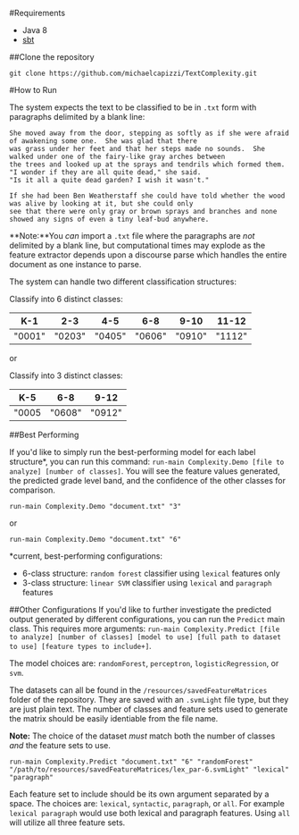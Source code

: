 #Requirements

- Java 8
- [sbt](http://www.scala-sbt.org/download.html)


##Clone the repository
```
git clone https://github.com/michaelcapizzi/TextComplexity.git
```


#How to Run

The system expects the text to be classified to be in `.txt` form with paragraphs delimited by a blank line:

```
She moved away from the door, stepping as softly as if she were afraid of awakening some one.  She was glad that there 
was grass under her feet and that her steps made no sounds.  She walked under one of the fairy-like gray arches between 
the trees and looked up at the sprays and tendrils which formed them.  "I wonder if they are all quite dead," she said.  
"Is it all a quite dead garden? I wish it wasn't."

If she had been Ben Weatherstaff she could have told whether the wood was alive by looking at it, but she could only 
see that there were only gray or brown sprays and branches and none showed any signs of even a tiny leaf-bud anywhere.
```

**Note:**You *can* import a `.txt` file where the paragraphs are *not* delimited by a blank line, but computational times may
explode as the feature extractor depends upon a discourse parse which handles the entire document as one instance 
to parse.


The system can handle two different classification structures:

Classify into 6 distinct classes:

K-1 | 2-3 | 4-5 | 6-8 | 9-10 | 11-12
---|---|---|---|---|---
"0001" | "0203" | "0405" | "0606" | "0910" | "1112"

or 

Classify into 3 distinct classes:

 K-5 | 6-8 | 9-12
 ---|---|---
 "0005 | "0608" | "0912"

##Best Performing

If you'd like to simply run the best-performing model for each label structure\*, you can run this command: `run-main Complexity.Demo [file to analyze] [number of classes]`.  You will see the feature values generated, the predicted grade level band, and the confidence of the other classes for comparison.

```
run-main Complexity.Demo "document.txt" "3"
```

or 

```
run-main Complexity.Demo "document.txt" "6"
```

\*current, best-performing configurations:

- 6-class structure: `random forest` classifier using `lexical` features only
- 3-class structure: `linear SVM` classifier using `lexical` and `paragraph` features


##Other Configurations
If you'd like to further investigate the predicted output generated by different configurations, you can run the `Predict` main class.  This requires more arguments: `run-main Complexity.Predict [file to analyze] [number of classes] [model to use] [full path to dataset to use] [feature types to include+]`.

The model choices are: `randomForest`, `perceptron`, `logisticRegression`, or `svm`.

The datasets can all be found in the `/resources/savedFeatureMatrices` folder of the repository.  They are saved with an `.svmLight` file type, but they are just plain text.  The number of classes and feature sets used to generate the matrix should be easily identiable from the file name.

**Note:** The choice of the dataset *must* match both the number of classes *and* the feature sets to use.

```
run-main Complexity.Predict "document.txt" "6" "randomForest" "/path/to/resources/savedFeatureMatrices/lex_par-6.svmLight" "lexical" "paragraph"
```

Each feature set to include should be its own argument separated by a space.  The choices are: `lexical`, `syntactic`, `paragraph`, or `all`.  For example `lexical paragraph` would use both lexical and paragraph features.  Using `all` will utilize all three feature sets.






